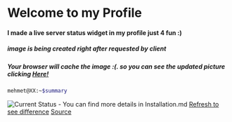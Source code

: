 # Welcome to my Profile
#### I made a live server status widget in my profile just 4 fun :)
##### image is being created right after requested by client
##### Your browser will cache the image :(. so you can see the updated picture clicking [Here!](https://mehmet.ninja/status/)

```sh
mehmet@XX:~$summary
```

 <img src="https://mehmet.ninja/status/"  alt="Current Status">
 - You can find more details in Installation.md
 <a href="https://mehmet.ninja/status/">Refresh to see difference</a>
<a href="https://github.com/6mc/6mc/blob/master/index.js">Source</a>
